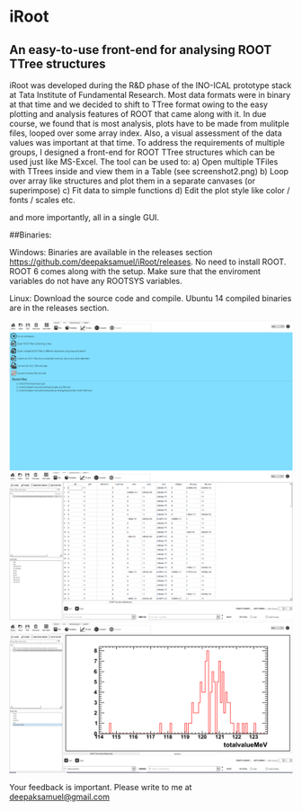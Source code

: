 # iRoot
## An easy-to-use front-end for analysing ROOT TTree structures
 
iRoot was developed during the R&D phase of the INO-ICAL prototype stack at Tata Institute of Fundamental Research. Most data formats were in binary at that time and we decided to shift to TTree format owing to the easy plotting and analysis features of ROOT that came along with it.
In due course, we found that is most analysis, plots have to be made from mulitple files, looped over some array index. Also, a visual assessment of the data values was important at that time. 
To address the requirements of multiple groups, I designed a front-end for ROOT TTree structures which can be used just like MS-Excel. 
The tool can be used to:
a) Open multiple TFiles with TTrees inside and view them in a Table (see screenshot2.png)
b) Loop over array like structures and plot them in a separate canvases (or superimpose)
c) Fit data to simple functions 
d) Edit the plot style like color / fonts / scales etc.

and more importantly, all in a single GUI.

##Binaries:

Windows: Binaries are available in the releases section https://github.com/deepaksamuel/iRoot/releases. No need to install ROOT. ROOT 6 comes along with the setup. Make sure that the enviroment variables do not have any ROOTSYS variables.

Linux: Download the source code and compile. Ubuntu 14 compiled binaries are in the releases section.

![alt text](https://github.com/deepaksamuel/iRoot/blob/master/screenshot1.PNG)
![alt text](https://github.com/deepaksamuel/iRoot/blob/master/screenshot2.PNG)
![alt text](https://github.com/deepaksamuel/iRoot/blob/master/screenshot3.PNG)


Your feedback is important. Please write to me at deepaksamuel@gmail.com
